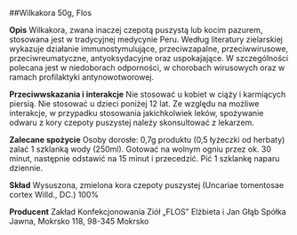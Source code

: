 ##Wilkakora 50g, Flos

**Opis** Wilkakora, zwana inaczej czepotą puszystą lub kocim pazurem, stosowana jest w tradycyjnej medycynie Peru. Według literatury zielarskiej wykazuje działanie immunostymulujące, przeciwzapalne, przeciwwirusowe, przeciwreumatyczne, antyoksydacyjne oraz uspokajające. W szczególności polecana jest w niedoborach odporności, w chorobach wirusowych oraz w ramach profilaktyki antynowotworowej.

**Przeciwwskazania i interakcje** Nie stosować u kobiet w ciąży i karmiących piersią. Nie stosować u dzieci poniżej 12 lat. Ze względu na możliwe interakcje, w przypadku stosowania jakichkolwiek leków, spożywanie odwaru z kory czepoty puszystej należy skonsultować z lekarzem.

**Zalecane spożycie** Osoby dorosłe: 0,7g produktu (0,5 łyżeczki od herbaty) zalać 1 szklanką wody (250ml). Gotować na wolnym ogniu przez ok. 30 minut, następnie odstawić na 15 minut i przecedzić. Pić 1 szklankę naparu dziennie.

**Skład** Wysuszona, zmielona kora czepoty puszystej (Uncariae tomentosae cortex Willd., DC.) 100%

**Producent** Zakład Konfekcjonowania Ziół „FLOS” Elżbieta i Jan Głąb Spółka Jawna, Mokrsko 118, 98-345 Mokrsko
